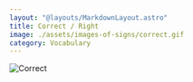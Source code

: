 ```yaml
---
layout: "@layouts/MarkdownLayout.astro"
title: Correct / Right
image: ./assets/images-of-signs/correct.gif
category: Vocabulary
---
```


![Correct](@signs/correct.gif)
